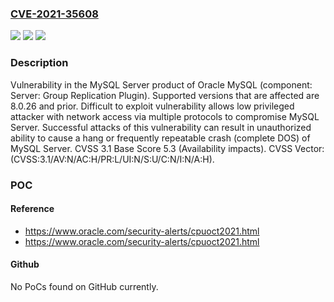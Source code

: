 ### [CVE-2021-35608](https://cve.mitre.org/cgi-bin/cvename.cgi?name=CVE-2021-35608)
![](https://img.shields.io/static/v1?label=Product&message=MySQL%20Server&color=blue)
![](https://img.shields.io/static/v1?label=Version&message=%3D%208.0.26%20and%20prior%20&color=brighgreen)
![](https://img.shields.io/static/v1?label=Vulnerability&message=Difficult%20to%20exploit%20vulnerability%20allows%20low%20privileged%20attacker%20with%20network%20access%20via%20multiple%20protocols%20to%20compromise%20MySQL%20Server.%20%20Successful%20attacks%20of%20this%20vulnerability%20can%20result%20in%20unauthorized%20ability%20to%20cause%20a%20hang%20or%20frequently%20repeatable%20crash%20(complete%20DOS)%20of%20MySQL%20Server.&color=brighgreen)

### Description

Vulnerability in the MySQL Server product of Oracle MySQL (component: Server: Group Replication Plugin). Supported versions that are affected are 8.0.26 and prior. Difficult to exploit vulnerability allows low privileged attacker with network access via multiple protocols to compromise MySQL Server. Successful attacks of this vulnerability can result in unauthorized ability to cause a hang or frequently repeatable crash (complete DOS) of MySQL Server. CVSS 3.1 Base Score 5.3 (Availability impacts). CVSS Vector: (CVSS:3.1/AV:N/AC:H/PR:L/UI:N/S:U/C:N/I:N/A:H).

### POC

#### Reference
- https://www.oracle.com/security-alerts/cpuoct2021.html
- https://www.oracle.com/security-alerts/cpuoct2021.html

#### Github
No PoCs found on GitHub currently.

